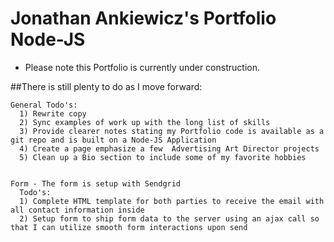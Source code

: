 # Jonathan Ankiewicz's Portfolio Node-JS
* Please note this Portfolio is currently under construction.

##There is still plenty to do as I move forward:

    General Todo's:
      1) Rewrite copy
      2) Sync examples of work up with the long list of skills
      3) Provide clearer notes stating my Portfolio code is available as a git repo and is built on a Node-JS Application
      4) Create a page emphasize a few  Advertising Art Director projects
      5) Clean up a Bio section to include some of my favorite hobbies


    Form - The form is setup with Sendgrid
      Todo's:
      1) Complete HTML template for both parties to receive the email with all contact information inside
      2) Setup form to ship form data to the server using an ajax call so that I can utilize smooth form interactions upon send
